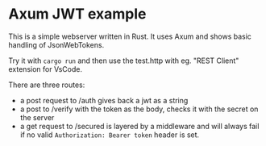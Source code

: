 # Axum JWT example

This is a simple webserver written in Rust. It uses Axum and shows basic handling of JsonWebTokens.

Try it with `cargo run` and then use the test.http with eg. "REST Client" extension for VsCode.

There are three routes:
- a post request to /auth gives back a jwt as a string
- a post to /verify with the token as the body, checks it with the secret on the server
- a get request to /secured is layered by a middleware and will always fail if no valid `Authorization: Bearer token` header is set.